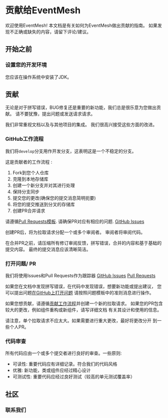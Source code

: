 # 贡献给EventMesh

欢迎使用EventMesh! 本文档是有关如何为EventMesh做出贡献的指南。
如果发现不正确或缺失的内容，请留下评论/建议。

## 开始之前

### 设置您的开发环境

您应该在操作系统中安装了JDK。

## 贡献

无论是对于拼写错误，BUG修复还是重要的新功能，我们总是很乐意为您做出贡献。
请不要犹豫，提出问题或发送请求请求。

我们非常重视文档以及与其他项目的集成。
我们很高兴接受这些方面的改进。

### GitHub工作流程

我们将`develop`分支用作开发分支，这表明这是一个不稳定的分支。

这是贡献者的工作流程 :

1. Fork到您个人仓库 
2. 克隆到本地存储库 
3. 创建一个新分支并对其进行处理 
4. 保持分支同步 
5. 提交您的更改(确保您的提交消息简明扼要)
6. 将您的提交推送到分叉的存储库
7. 创建PR合并请求

请遵循[Pull Requests模板](./.github/PULL_REQUEST_TEMPLATE.md).
请确保PR对应有相应的问题. [GitHub Issues](https://github.com/WeBankFinTech/EventMesh/issues)

创建PR后，将为拉取请求分配一个或多个审阅者。
审阅者将审阅代码。

在合并PR之前，请压缩所有修订审阅反馈，拼写错误，合并的内容和基于基础的提交内容。
最终的提交消息应该清晰简洁。

### 打开问题/ PR

我们将使用Issues和Pull Requests作为跟踪器 
[GitHub Issues](https://github.com/WeBankFinTech/EventMesh/issues)
[Pull Requests](https://github.com/WeBankFinTech/EventMesh/pulls)

如果您在文档中发现拼写错误，在代码中发现错误，想要新功能或提出建议，
您可以提出问题[在GitHub上打开问题](https://github.com/WeBankFinTech/EventMesh/issues/new)
请按照问题模板中的准则消息进行操作。

如果您想贡献，请遵循[贡献工作流程](#github-workflow)并创建一个新的拉取请求。
如果您的PR包含较大的更改，例如组件重构或新组件，请写详细文档
有关其设计和使用的信息。

请注意，单个拉取请求不应太大。如果需要进行重大更改，最好将更改分开
到一些个人PR。

### 代码审查

所有代码应由一个或多个提交者进行良好的审查。一些原则:

- 可读性: 重要代码应有详细记录。符合我们的代码风格
- 优雅: 新功能，类或组件应经过精心设计
- 可测试性: 重要代码应经过良好测试（较高的单元测试覆盖率）

## 社区

### 联系我们
